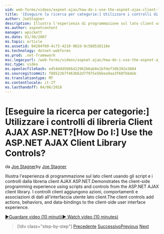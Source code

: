 ```yaml
---
uid: web-forms/videos/aspnet-ajax/how-do-i-use-the-aspnet-ajax-client-library-controls
title: '[Eseguire la ricerca per categorie:] Utilizzare i controlli di libreria Client AJAX ASP.NET? | Microsoft Docs'
author: JoeStagner
description: Illustra l'esperienza di programmazione sul lato client usando gli script e i controlli dalla libreria client AJAX ASP.NET. I controlli client aggiungono azioni, behavio...
ms.author: aspnetcontent
manager: wpickett
ms.date: 01/30/2007
ms.topic: article
ms.assetid: 04204f69-4c73-4219-982d-9c58d510118e
ms.technology: dotnet-webforms
ms.prod: .net-framework
msc.legacyurl: /web-forms/videos/aspnet-ajax/how-do-i-use-the-aspnet-ajax-client-library-controls
msc.type: video
ms.openlocfilehash: ed54ddd5666422962b6ab8e1bfdef3db392e3084
ms.sourcegitcommit: f8852267f463b62d7f975e56bea9aa3f68fbbdeb
ms.translationtype: MT
ms.contentlocale: it-IT
ms.lasthandoff: 04/06/2018
---
```

<a name="how-do-i-use-the-aspnet-ajax-client-library-controls"></a><span data-ttu-id="bd71c-105">[Eseguire la ricerca per categorie:] Utilizzare i controlli di libreria Client AJAX ASP.NET?</span><span class="sxs-lookup"><span data-stu-id="bd71c-105">[How Do I:] Use the ASP.NET AJAX Client Library Controls?</span></span>
====================
<span data-ttu-id="bd71c-106">da [Joe Stagner](https://github.com/JoeStagner)</span><span class="sxs-lookup"><span data-stu-id="bd71c-106">by [Joe Stagner](https://github.com/JoeStagner)</span></span>

<span data-ttu-id="bd71c-107">Illustra l'esperienza di programmazione sul lato client usando gli script e i controlli dalla libreria client AJAX ASP.NET.</span><span class="sxs-lookup"><span data-stu-id="bd71c-107">Demonstrates the client-side programming experience using scripts and controls from the ASP.NET AJAX client library.</span></span> <span data-ttu-id="bd71c-108">I controlli client aggiungono azioni, comportamenti e associazioni di dati all'interfaccia utente lato client.</span><span class="sxs-lookup"><span data-stu-id="bd71c-108">The client controls add actions, behaviors, and data-bindings to the client-side user interface experience.</span></span>

[<span data-ttu-id="bd71c-109">&#9654;Guardare video (10 minuti)</span><span class="sxs-lookup"><span data-stu-id="bd71c-109">&#9654; Watch video (10 minutes)</span></span>](https://channel9.msdn.com/Blogs/ASP-NET-Site-Videos/how-do-i-use-the-aspnet-ajax-client-library-controls)

> [!div class="step-by-step"]
> <span data-ttu-id="bd71c-110">[Precedente](how-do-i-aspnet-ajax-enable-an-existing-web-service.md)
> [Successivo](how-do-i-use-an-aspnet-ajax-scriptmanagerproxy.md)</span><span class="sxs-lookup"><span data-stu-id="bd71c-110">[Previous](how-do-i-aspnet-ajax-enable-an-existing-web-service.md)
[Next](how-do-i-use-an-aspnet-ajax-scriptmanagerproxy.md)</span></span>
